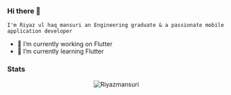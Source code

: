 ### Hi there 👋
    I'm Riyaz ul haq mansuri an Engineering graduate & a passionate mobile application developer
    
<!--
**Riyazmansuri/Riyazmansuri** is a ✨ _special_ ✨ repository because its `README.md` (this file) appears on your GitHub profile.

Here are some ideas to get you started:

- 🔭 I’m currently working on ...
- 🌱 I’m currently learning ...
- 👯 I’m looking to collaborate on ...
- 🤔 I’m looking for help with ...
- 💬 Ask me about ...
- 📫 How to reach me: ...
- 😄 Pronouns: ...
- ⚡ Fun fact: ...
-->
- 🔭 I’m currently working on  Flutter
- 🌱 I’m currently learning Flutter

### Stats


<p align="center"> <img src="https://github-readme-stats.vercel.app/api?username=Riyazmansuri&&show_icons=true&title_color=ffffff&icon_color=bb2acf&text_color=daf7dc&bg_color=151515" alt="Riyazmansuri" /> </p>
